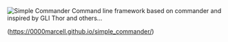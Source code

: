 <img src="https://raw.githubusercontent.com/0000marcell/simple_commander/master/logo.png" alt="Simple Commander" />
Command line framework based on commander and inspired by GLI Thor and others...

(https://0000marcell.github.io/simple_commander/)
